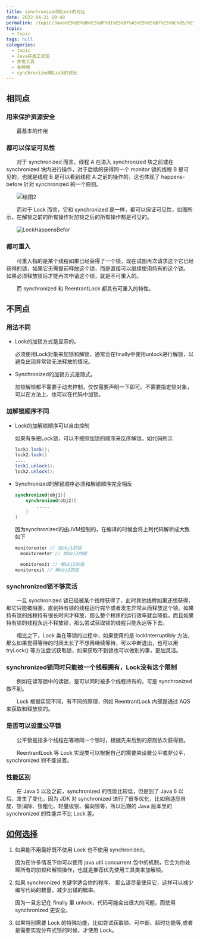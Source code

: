 ```yaml
---
title: synchronized和Lock的对比
date: 2022-04-21 19:40
permalink: /topic/Java%E5%B9%B6%E5%8F%91%E5%B7%A5%E5%85%B7%E5%8C%85/%E5%B9%B6%E5%8F%91%E5%B7%A5%E5%85%B7/%E5%90%84%E7%A7%8D%E9%94%81/synchronized%E5%92%8CLock%E7%9A%84%E5%AF%B9%E6%AF%94
topic: 
  - topic
tags: null
categories: 
  - topic
  - Java并发工具包
  - 并发工具
  - 各种锁
  - synchronized和Lock的对比
---
```

## 相同点

### 用来保护资源安全

　　最基本的作用

### 都可以保证可见性

　　对于 synchronized 而言，线程 A 在进入 synchronized 块之前或在 synchronized 块内进行操作，对于后续的获得同一个 monitor 锁的线程 B 是可见的，也就是线程 B 是可以看到线程 A 之前的操作的，这也体现了 happens-before 针对 synchronized 的一个原则。

　　![绘图2](https://www.shiyitopo.tech/uPic/%E7%BB%98%E5%9B%BE2.png)

　　而对于 Lock 而言，它和 synchronized 是一样，都可以保证可见性，如图所示，在解锁之前的所有操作对加锁之后的所有操作都是可见的。

　　![LockHappensBefor](https://www.shiyitopo.tech/uPic/LockHappensBefor.png)

### 都可重入

　　可重入指的是某个线程如果已经获得了一个锁，现在试图再次请求这个它已经获得的锁，如果它无需提前释放这个锁，而是直接可以继续使用持有的这个锁。
如果必须释放锁后才能再次申请这个锁，就是不可重入的。

　　而 synchronized 和 ReentrantLock 都具有可重入的特性。

## 不同点

### 用法不同

+ Lock的加锁方式是显示的。

  必须使用Lock对象来加锁和解锁，通常会在finally中使用unlock进行解锁，以避免出现异常锁无法释放的情况。
+ Synchronized的加锁方式是隐式。

  加锁解锁都不需要手动去控制，仅仅需要声明一下即可。不需要指定锁对象，可以在方法上、也可以在代码中加锁。

### 加解锁顺序不同

+ Lock的加解锁顺序可以自由控制

  如果有多把Lock锁，可以不按照加锁的顺序来反序解锁。如代码所示

  ```java
  lock1.lock();
  lock2.lock()
  ....
  lock1.unlock();
  lock2.unlock();
  ```
+ Synchronized的解锁顺序必须和解锁顺序完全相反

  ```java
  synchronized(obj1){
      synchronized(obj2){
          .....
      }
  }
  ```

  因为synchronized的由JVM控制的，在编译的时候会将上列代码解析成大致如下

  ```java
  monitorenter // 加obj1的锁
    monitorenter // 加obj2的锁

    monitorexit // 解obj2的锁
  monitorexit // 解obj2的锁
  ```

### synchronized锁不够灵活

　　一旦 synchronized 锁已经被某个线程获得了，此时其他线程如果还想获得，那它只能被阻塞，直到持有锁的线程运行完毕或者发生异常从而释放这个锁。如果持有锁的线程持有很长时间才释放，那么整个程序的运行效率就会降低，而且如果持有锁的线程永远不释放锁，那么尝试获取锁的线程只能永远等下去。

　　相比之下，Lock 类在等锁的过程中，如果使用的是 lockInterruptibly 方法，那么如果觉得等待的时间太长了不想再继续等待，可以中断退出，也可以用 tryLock() 等方法尝试获取锁，如果获取不到锁也可以做别的事，更加灵活。

### synchronized锁同时只能被一个线程拥有，Lock没有这个限制

　　例如在读写锁中的读锁，是可以同时被多个线程持有的，可是 synchronized 做不到。

　　Lock 根据实现不同，有不同的原理，例如 ReentrantLock 内部是通过 AQS 来获取和释放锁的。

### 是否可以设置公平锁

　　公平锁是指多个线程在等待同一个锁时，根据先来后到的原则依次获得锁。

　　ReentrantLock 等 Lock 实现类可以根据自己的需要来设置公平或非公平，synchronized 则不能设置。

### 性能区别

　　在 Java 5 以及之前，synchronized 的性能比较低，但是到了 Java 6 以后，发生了变化，因为 JDK 对 synchronized 进行了很多优化，比如自适应自旋、锁消除、锁粗化、轻量级锁、偏向锁等，所以后期的 Java 版本里的 synchronized 的性能并不比 Lock 差。

## [如何选择](lock的常用方法.md)

1. 如果能不用最好既不使用 Lock 也不使用 synchronized。

   因为在许多情况下你可以使用 java.util.concurrent 包中的机制，它会为你处理所有的加锁和解锁操作，也就是推荐优先使用工具类来加解锁。
2. 如果 synchronized 关键字适合你的程序， 那么请尽量使用它，这样可以减少编写代码的数量，减少出错的概率。

   因为一旦忘记在 finally 里 unlock，代码可能会出很大的问题，而使用 synchronized 更安全。
3. 如果特别需要 Lock 的特殊功能，比如尝试获取锁、可中断、超时功能等,或者是需要实现分布式锁的时候，才使用 Lock。
